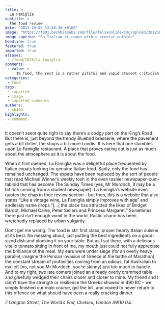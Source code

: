 ```yaml
---
title: >
  La Famiglia
subtitle: >
  The food review
date: "2012-10-05 13:20:30 +0100"
image: "https://f001.backblazeb2.com/file/felixonline/img/upload/201210051420-felix-la-famiglia-exterior.jpg"
image_caption: "So Italian it comes with a scooter outside"
headline: true
featured: true
imported: true
aliases:
 - /food/2626/la-famiglia
comments:
 - value: >
     1% food, the rest is a rather pitiful and vapid student criticism of Rupert Murdoch's empire. I know this is a student paper, but seriously, isn't the editor there to make sure people stay on topic? <br> <br>The experience is relevant too of course but the writer just seems like a guilty middle class socialist from Surrey.,I liked it.
categories:
 - food
tags:
 - imported
 - image
 - imported_comments
authors:
 - cb403
highlights:
 - comment
---
```


It doesn’t seem quite right to say there’s a dodgy part on the King’s Road. But there is, just beyond the trendy Bluebird brasserie, where the pavement gets a bit dirtier, the shops a bit more Londis. It is here that one stumbles upon La Famiglia restaurant. A place that proves eating out is just as much about the atmosphere as it is about the food.

When it first opened, La Famiglia was a delightful place frequented by Italian expats looking for genuine Italian food. Sadly, only the food has remained unchanged. The expats have been replaced by the sort of people that read Michael Winner’s weekly tosh in the even toshier newspaper-cum-tabloid that has become The Sunday Times (yes, Mr Murdoch, it may be a bit rich coming from a student newspaper). La Famiglia’s website even quotes the chap in their review section – but then, this is a website that also states “Like a vintage wine, La Famiglia simply improves with age” and endlessly name drops “[…] the place has attracted the likes of Bridget Bardot, Michael Caine, Peter Sellars and Princess Margaret.” Sometimes there just isn’t enough vomit in the world. Rustic charm has been wretchedly replaced by urban vulgarity.

Don’t get me wrong. The food is still first class, proper hearty Italian cuisine at its best. No messing about, just putting the best ingredients on a good-sized dish and plonking it on your table. But as I sat there, with a delicious vitello tonnato sitting in front of me, my mouth just could not fully appreciate the brilliance of the meal. My ears were under siege (for an overly heavy parallel, imagine the Persian invasion of Greece at the battle of Marathon), the constant stream of profanities coming from an odious, fat Australian to my left (no, not you Mr Murdoch, you’re skinny) just too much to handle. And to my right, two late comers joined an already overly crammed table and gleefully wedged their chairs closer and closer to mine. My friend and I didn’t have the strength or resilience the Greeks showed in 490 BC – we simply finished our main course, got the bill, and vowed to never return to this offence on what should have been a really cracking dinner.

_7 Langton Street,
 The World’s End,
 Chelsea, London SW10 0JL_
